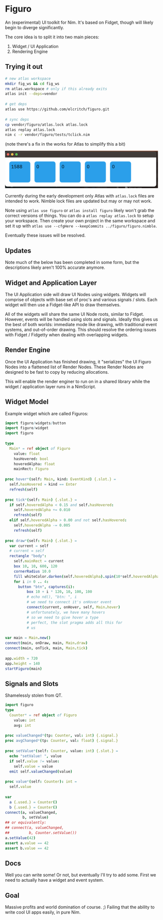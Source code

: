 
# Figuro

An (experimental) UI toolkit for Nim. It's based on Fidget, though will likely begin to diverge significantly.

The core idea is to split it into two main pieces:

1. Widget / UI Application
2. Rendering Engine

## Trying it out

```sh
# new atlas workspace
mkdir fig_ws && cd fig_ws
rm atlas.workspace # only if this already exits
atlas init --deps=vendor

# get deps
atlas use https://github.com/elcritch/figuro.git

# sync deps
cp vendor/figuro/atlas.lock atlas.lock
atlas replay atlas.lock
nim c -r vendor/figuro/tests/tclick.nim
```

(note there's a fix in the works for Atlas to simplify this a bit)

![Click Example](tests/tclick-screenshot.png)

Currently during the early development only Atlas with `atlas.lock` files are intended to work. Nimble lock files are updated but may or may not work.

Note using `atlas use figuro` or `atlas install figuro` likely won't grab the correct versions of things. You can do a `atlas replay atlas.lock` to setup your workspace. Then create your own project in the same workspace and set it up with `atlas use --cfgHere --keepCommits ../figuro/figuro.nimble`.

Eventually these issues will be resolved.

## Updates

Note much of the below has been completed in some form, but the descriptions likely aren't 100% accurate anymore.


## Widget and Application Layer

The UI Application side will draw UI Nodes using widgets. Widgets will comprise of objects with base set of proc's and various signals / slots. Each widget will then use a Fidget-like API to draw themselves.

All of the widgets will share the same UI Node roots, similar to Fidget. However, events will be handled using slots and signals. Ideally this gives us the best of both worlds: immediate mode like drawing, with traditional event systems, and out-of-order drawing. This should resolve the ordering issues with Fidget / Fidgetty when dealing with overlapping widgets.

## Render Engine

Once the UI Application has finished drawing, it "serializes" the UI Figuro Nodes into a flattened list of Render Nodes. These Render Nodes are designed to be fast to copy by reducing allocations.

This will enable the render enginer to run on in a shared library while the widget / application layer runs in a NimScript.

## Widget Model

Example widget which are called Figuros:

```nim
import figuro/widgets/button
import figuro/widget
import figuro

type
  Main* = ref object of Figuro
    value: float
    hasHovered: bool
    hoveredAlpha: float
    mainRect: Figuro

proc hover*(self: Main, kind: EventKind) {.slot.} =
  self.hasHovered = kind == Enter
  refresh(self)

proc tick*(self: Main) {.slot.} =
  if self.hoveredAlpha < 0.15 and self.hasHovered:
    self.hoveredAlpha += 0.010
    refresh(self)
  elif self.hoveredAlpha > 0.00 and not self.hasHovered:
    self.hoveredAlpha -= 0.005
    refresh(self)

proc draw*(self: Main) {.slot.} =
  var current = self
  # current = self
  rectangle "body":
    self.mainRect = current
    box 10, 10, 600, 120
    cornerRadius 10.0
    fill whiteColor.darken(self.hoveredAlpha).spin(10*self.hoveredAlpha)
    for i in 0 .. 4:
      button "btn", captures(i):
          box 10 + i * 120, 10, 100, 100
          # echo nd(), "btn: ", i
          # we need to connect it's onHover event
          connect(current, onHover, self, Main.hover)
          # unfortunately, we have many hovers
          # so we need to give hover a type 
          # perfect, the slot pragma adds all this for
          # us

var main = Main.new()
connect(main, onDraw, main, Main.draw)
connect(main, onTick, main, Main.tick)

app.width = 720
app.height = 140
startFiguro(main)
```

## Signals and Slots

Shamelessly stolen from QT.

```nim
import figuro
type
  Counter* = ref object of Figuro
    value: int
    avg: int

proc valueChanged*(tp: Counter, val: int) {.signal.}
proc avgChanged*(tp: Counter, val: float) {.signal.}

proc setValue*(self: Counter, value: int) {.slot.} =
  echo "setValue! ", value
  if self.value != value:
    self.value = value
  emit self.valueChanged(value)

proc value*(self: Counter): int =
  self.value

var
  a {.used.} = Counter()
  b {.used.} = Counter()
connect(a, valueChanged,
        b, setValue)
## or equivalently:
## connect(a, valueChanged,
##         b, Counter.setValue())
a.setValue(42)
assert a.value == 42
assert b.value == 42
```

## Docs

Well you can write some! Or not, but eventually I'll try to add some. First we need to actually have a widget and event system.

## Goal

Massive profits and world domination of course. ;) Failing that the ability to write cool UI apps easily, in pure Nim.
